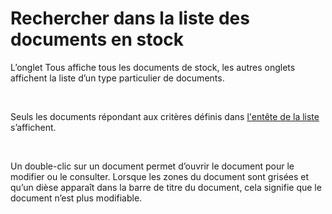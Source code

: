 # Rechercher dans la liste des documents en stock



L’onglet Tous affiche tous les 
 documents de stock, les autres onglets affichent la liste d’un type particulier 
 de documents.


 


Seuls les documents répondant aux critères définis dans [l'entête de la liste](ListeDocumentsStock.md) s’affichent.


 


Un double-clic sur un document permet d’ouvrir le document pour le modifier 
 ou le consulter. Lorsque les zones du document sont grisées et qu’un dièse 
 apparaît dans la barre de titre du document, cela signifie que le document 
 n’est plus modifiable.


